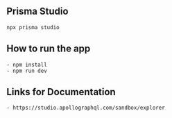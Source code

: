 
## Prisma Studio
    npx prisma studio

## How to run the app
    - npm install
    - npm run dev

## Links for Documentation
    - https://studio.apollographql.com/sandbox/explorer
    
